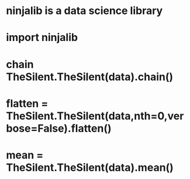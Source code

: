 ﻿# ninjalib is a data science library
# 
# import ninjalib

# chain TheSilent.TheSilent(data).chain()
# flatten = TheSilent.TheSilent(data,nth=0,verbose=False).flatten()
# mean = TheSilent.TheSilent(data).mean()